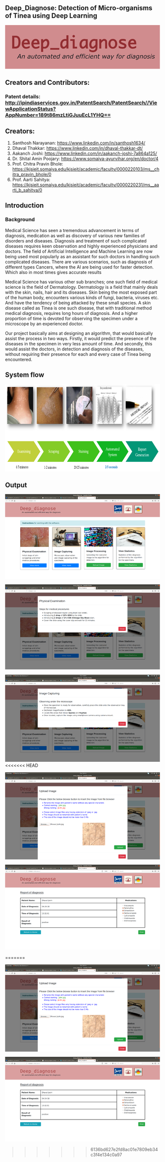 ## Deep_Diagnose: Detection of Micro-organisms of Tinea using Deep Learning

![Logo](https://github.com/santhosh96/deep_diagnose/blob/master/logo.png "Logo")

## Creators and Contributors:

### Patent details: http://ipindiaservices.gov.in/PatentSearch/PatentSearch//ViewApplicationStatus?AppNumber=189t86mzLtiGJuuEcL1YHQ==

## Creators:

1. Santhosh Narayanan: https://www.linkedin.com/in/santhosh1634/
2. Dhaval Thakkar: https://www.linkedin.com/in/dhaval-thakkar-dt/
3. Aakanch Joshi: https://www.linkedin.com/in/aakanch-joshi-7a864a125/
4. Dr. Shital Amin Poojary: https://www.somaiya-ayurvihar.org/en/doctor/4
5. Prof. Chitra Pravin Bhole: https://kjsieit.somaiya.edu/kjsieit/academic/faculty/0000220103/ms__chitra_pravin_bhole/0
6. Prof. Aarti Sahitya: https://kjsieit.somaiya.edu/kjsieit/academic/faculty/0000220231/ms__aarti_b_sahitya/0

## Introduction

### Background

Medical Science has seen a tremendous advancement in terms of diagnosis, medication as well as discovery of various new families of disorders and diseases. Diagnosis and treatment of such complicated diseases requires keen observation and highly experienced physicians and doctors. The field of Artificial Intelligence and Machine Learning are now being used most popularly as an assistant for such doctors in handling such complicated diseases. There are various scenarios, such as diagnosis of different types Cancers, where the AI are being used for faster detection. Which also in most times gives accurate results  

Medical Science has various other sub branches; one such field of medical science is the field of Dermatology. Dermatology is a field that mainly deals with the skin, nails, hair and its diseases. Skin being the most exposed part of the human body, encounters various kinds of fungi, bacteria, viruses etc. And have the tendency of being attacked by these small species. A skin disease called as Tinea is one such disease, that with traditional method medical diagnosis, requires long hours of diagnosis. And a higher proportion of time is devoted for observing the specimen under a microscope by an experienced doctor.

Our project basically aims at designing an algorithm, that would basically assist the process in two ways. Firstly, it would predict the presence of the diseases in the specimen in very less amount of time. And secondly, this would assist the doctors, in detection and diagnosis of the diseases, without requiring their presence for each and every case of Tinea being encountered.

## System flow

![System Flow](https://github.com/santhosh96/deep_diagnose/blob/master/static/Images/Flow.png "SystemFlow")

## Output

![Homescreen](https://github.com/santhosh96/deep_diagnose/blob/master/static/Images/Homescreen.png "HomeScreen")

![Physical](https://github.com/santhosh96/deep_diagnose/blob/master/static/Images/Physical.png "Physical")

![ImgCapture](https://github.com/santhosh96/deep_diagnose/blob/master/static/Images/ImgCapture.png "ImgCapture")
<<<<<<< HEAD

![ImgUpload](https://github.com/santhosh96/deep_diagnose/blob/master/static/Images/ImgUpload.png "ImgUpload")

![Report](https://github.com/santhosh96/deep_diagnose/blob/master/static/Images/Report.png "Report")

=======

![ImgUpload](https://github.com/santhosh96/deep_diagnose/blob/master/static/Images/ImgUpload.png "ImgUpload")

![Report](https://github.com/santhosh96/deep_diagnose/blob/master/static/Images/Report.png "Report")
>>>>>>> 6136bd627e2fd8ac01e7809eb34c3f4e134c0a97
